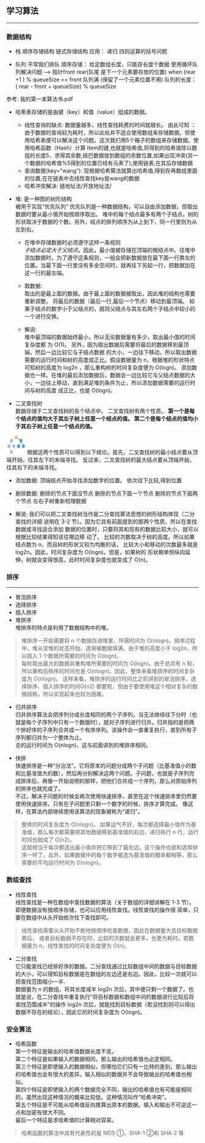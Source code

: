 ## 学习算法
---
### 数据结构
- 栈
顺序存储结构
链式存储结构
应用： 递归   四则运算的括号问题

- 队列
平常我们排队
顺序存储： 给定数组长度，只能存长度个数据
使用循环队列解决问题 --> 
指针front  rear(队尾  是下一个元素要存放的位置)
when  (rear +1 ) % queueSize == front   队列满 (保留了一个元素位置不用)
队列的长度： (  rear - front + queueSize) % queueSize

参考: 我的第一本算法书.pdf
- 哈希表存储的是由键（key）和值（value）组成的数据。
  - 线性查询的缺点: 数据量越多，线性查找耗费的时间就越长。
    由此可知 ：由于数据的查询较为耗时，所以此处并不适合使用数组来存储数据。但使用哈希表便可以解决这个问题。这次我们用5个箱子的数组来存储数据。使用哈希函数（Hash）计算 Item的键,也就是哈希值,将得到的哈希值除以数组的长度5，求得其余数,结巴数据放到数组的余数位置,如果出现冲突(另一个数据的哈希值%5得到的位置已经有元素了),使用链表,在其后存储数据
  - 查询数据(key="wang"): 
    现根据哈希算法就算出哈希值,得到存再数组里面的位置,在在链表中去线性查找key是wang的数据
  - 哈希冲突解决: 链地址法/开放地址法/

- 堆: 是一种图的树形结构    
被用于实现“优先队列”
优先队列是一种数据结构，可以自由添加数据，但取出数据时要从最小值开始按顺序取出。
堆中的每个结点最多有两个子结点。树的形状取决于数据的个数。另外，结点的排列顺序为从上到下，同一行里则为从左到右。

  - 在堆中存储数据时必须遵守这样一条规则   
*子结点必定大于父结点*。因此，最小值被存储在顶端的根结点中。往堆中添加数据时，为了遵守这条规则，一般会把新数据放在最下面一行靠左的位置。当最下面一行里没有多余空间时，就再往下另起一行，把数据加在这一行的最左端。

  - 取数据:   
取出的是最上面的数据。由于最上面的数据被取出，因此堆的结构也需要重新调整。
将最后的数据（最后一行,最后一个节点）移动到最顶端。
如果子结点的数字小于父结点的，就将父结点与其左右两个子结点中较小的一个进行交换。

  - 解说:  
堆中最顶端的数据始终最小，所以无论数据量有多少，取出最小值的时间复杂度都
为 O(1)。
另外，因为取出数据后需要将最后的数据移到最顶端，然后一边比较它与子结点数据
的大小，一边往下移动，所以取出数据需要的运行时间和树的高度成正比。假设数据量为
n，根据堆的形状特点可知树的高度为 log2n ，那么重构树的时间复杂度便为 O(logn)。
添加数据也一样。在堆的最后添加数据后，数据会一边比较它与父结点数据的大
小，一边往上移动，直到满足堆的条件为止，所以添加数据需要的运行时间与树的高度
成正比，也是 O(logn)。

- 二叉查找树  
数据存储于二叉查找树的各个结点中。
二叉查找树有两个性质。
**第一个是每个结点的值均大于其左子树上任意一个结点的值。
第二个是每个结点的值均小于其右子树上任意一个结点的值。**
<img src="img/二叉查找树.jpg" width="50vw" height="50vh"/>
根据这两个性质可以得到以下结论。首先，二叉查找树的最小结点要从顶端开始，往其左下的末端寻找。
反过来，二叉查找树的最大结点要从顶端开始，往其右下的末端寻找。

  - 添加数据:
顶端结点开始寻找添加数字的位置。
依次往下比较,得到位置

  - 删除数据:
删除的节点下面没节点
删除的节点下面一个节点
删除的节点下面两个节点 左右子树重新梳理数据

  - 解说:
我们可以把二叉查找树当作是二分查找算法思想的树形结构体现（二分查找的详细
说明在 3-2 节）。因为它具有前面提到的那两个性质，所以在查找数据或寻找适合添加
数据的位置时，只要将其和现有的数据比较大小，就可以根据比较结果得知该往哪边移
动了。
比较的次数取决于树的高度。所以如果结点数为 n，而且树的形状又较为均衡的话，
比较大小和移动的次数最多就是 log2n。因此，时间复杂度为 O(logn)。但是，如果树的
形状朝单侧纵向延伸，树就会变得很高，此时时间复杂度也就变成了 O(n)。

### 排序
---
- 冒泡排序
- 选择排序
- 插入排序
- 堆排序  
堆排序的特点是利用了数据结构中的堆。  

>堆排序一开始需要将 n 个数据存进堆里，所需时间为 O(nlogn)。排序过程中，堆从空堆的状态开始，逐渐被数据填满。由于堆的高度小于 log2n，所以插入 1 个数据所需要的时间为 O(logn)。  
每轮取出最大的数据并重构堆所需要的时间为 O(logn)。由于总共有 n 轮，所以重构后排序的时间也是 O(nlogn)。因此，整体来看堆排序的时间复杂度为 O(nlogn)。
这样来看，堆排序的运行时间比之前讲到的冒泡排序、选择排序、插入排序的时间O(n2) 都要短，但由于要使用堆这个相对复杂的数据结构，所以实现起来也较为困难。

- 归并排序  
归并排序算法会把序列分成长度相同的两个子序列，当无法继续往下分时（也就是每个子序列中只有一个数据时），就对子序列进行归并。归并指的是把两个排好序的子序列合并成一个有序序列。该操作会一直重复执行，直到所有子序列都归并为一个整体为止。  
总的运行时间为 O(nlogn)，这与前面讲到的堆排序相同。

- 快排  
快速排序是一种“分治法”。它将原本的问题分成两个子问题（比基准值小的数和比基准值大的数），然后再分别解决这两个问题。子问题，也就是子序列完成排序后，再像一开始说明的那样，把他们合并成一个序列，那么对原始序列的排序也就完成了。  
不过，解决子问题的时候会再次使用快速排序，甚至在这个快速排序里仍然要使用快速排序。只有在子问题里只剩一个数字的时候，排序才算完成。
像这样，在算法内部继续使用该算法的现象被称为“递归”。
>整体的时间复杂度为 O(nlogn)。
如果运气不好，每次都选择最小值作为基准值，那么每次都需要把其他数据移到基准值的右边，递归执行 n 行，运行时间也就成了 O(n2)。  
这就相当于每次都选出最小值并把它移到了最左边，这个操作也就和选择排序一样了。此外，如果数据中的每个数字被选为基准值的概率都相等，那么需要的平均运行时间为 O(nlogn)。

### 数组查找
- 线性查找  
线性查找是一种在数组中查找数据的算法（关于数组的详细讲解在 1-3 节）。即便数据没有按顺序存储，也可以应用线性查找。线性查找的操作很
简单，只要在数组中从头开始依次往下查找即可。

> 线性查找需要从头开始不断地按顺序检查数据，因此在数据量大且目标数据靠后，
或者目标数据不存在时，比较的次数就会更多，也更为耗时。若数据量为 n，线性查找的时间复杂度便为 O(n)。

- 二分查找  
它只能查找已经排好序的数据。二分查找通过比较数组中间的数据与目标数据的大小，可以得知目标数据是在数组的左边还是右边。因此，比较一次就可以把查找范围缩小一半.   
数据量为 n 的数组，将其长度减半 log2n 次后，其中便只剩一个数据了。也就是说，在二分查找中重复执行“将目标数据和数组中间的数据进行比较后将查找范围减半”的操作 log2n 次后，就能找到目标数据（若没找到则可以得出数据不存在的结论），因此它的时间复杂度为 O(logn)。

### 安全算法
- 哈希函数  
第一个特征是输出的哈希值数据长度不变。  
第二个特征是如果输入的数据相同，那么输出的哈希值也必定相同。  
第三个特征是即使输入的数据相似，但哪怕它们只有一比特的差别，那么输出的哈希值也会有很大的差异。输入相似的数据并不会导致输出的哈希值也相似。  
第四个特征是即使输入的两个数据完全不同，输出的哈希值也有可能是相同的，虽然出现这种情况的概率比较低。这种情况叫作“哈希冲突”。  
第五个特征是不可能从哈希值反向推算出原本的数据。输入和输出不可逆这一点和加密有很大不同。  
最后一个特征是求哈希值的计算相对容易。

>哈希函数的算法中具有代表性的是 MD5 ①、SHA-1 ②和 SHA-2 等



